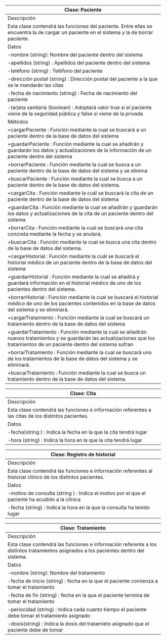 
| Clase: Paciente |
| -- |
| Descripción | 
| Esta  clase  contendrá  las  funciones  del paciente. Entre ellas se encuentra la de cargar un paciente en el sistema y la de borrar paciente. |  
| Datos | 
| -nombre (string): Nombre del paciente dentro del sistema |
| -apellidos (string) : Apellidos del paciente dentro del sistema |
| -teléfono (string) : Teléfono del paciente |
| -dirección postal (string) : Dirección postal del paciente a la que se le mandarán las citas |
| -fecha de nacimiento (string) : Fecha de nacimiento del paciente |
| -tarjeta sanitaria (boolean) : Adoptará valor true si el paciente viene de la seguridad pública y false si viene de la privada |
| Métodos | 
| +cargarPaciente : Función mediante la cual se buscará a un paciente dentro de la base de datos del sistema |
| +guardarPaciente : Función mediante la cual se añadirán y guardarán los datos y actualizaciones de la información de un paciente dentro del sistema |
| +borrarPaciente : Función mediante la cual se busca a un paciente dentro de la base de datos del sistema y se elimina |
| +buscarPaciente : Función mediante la cual se busca a un paciente dentro de la base de datos del sistema.
| +cargarCita : Función mediante la cuál se buscará la cita de un paciente dentro de la base de datos del sistema |
| +guardarCita : Función mediante la cual se añadirán y guardarán los datos y actualizaciones de la cita de un paciente dentro del sistema |
| +borrarCita :  Función mediante la cual se buscará una cita concreta mediante la fecha y se anulará. |
| +buscarCita : Función mediante la cual se busca una cita dentro de la base de datos del sistema.
| +cargarHistorial : Función mediante la cuál se buscará el historial médico de un paciente dentro de la base de datos del sistema |
| +guardarHistorial : Función mediante la cual se añadirá y guardará información en el  historial médico de uno de los pacientes dentro del sistema. |
| +borrarHistorial : Función mediante la cual se buscará el historial médico de uno de los pacientes contenidos en la base de datos del sistema y se eliminará.|
| +cargarTratamiento : Función mediante la cual se buscará un tratamiento dentro de la base de datos del sistema |
| +guardarTratamiento : Función mediante la cual se añadirán nuevos tratamientos y se guardarán las actualizaciones que los tratamientos de un paciente dentro del sistema sufran |
| +borrarTratamiento : Función mediante la cual se buscará uno de los tratamientos de la base de datos del sistema y se eliminará. |
| +buscarTratamiento : Función mediante la cual se busca un tratamiento dentro de la base de datos del sistema.






| Clase: Cita |
| -- |
| Descripción | 
| Esta  clase  contendrá  las  funciones e información referentes a las citas de los distintos pacientes. |  
| Datos | 
| -fecha(string ) : Indica la fecha en la que la cita tendrá lugar |
| -hora (string) : Indica la hora en la que la cita tendrá lugar |




| Clase: Registro de historial |
| -- |
| Descripción | 
| Esta  clase  contendrá  las  funciones e información referentes al historial clínico de los distintos pacientes. |  
| Datos | 
| -motivo de consulta (string ) : Indica el motivo por el que el paciente ha acudido a la clínica |
| -fecha (string) : Indica la hora en la que la consulta ha tenido lugar |





| Clase: Tratamiento |
| -- |
| Descripción | 
| Esta  clase  contendrá  las  funciones e información referente a los distintos tratamientos asignados a los pacientes dentro del sistema. |  
| Datos | 
| -nombre (string): Nombre del tratamiento |
| -fecha de inicio (string) : fecha en la que el paciente comienza a tomar el tratamiento |
| -fecha de fin (string) : fecha en la que el paciente termina de tomar el tratamiento |
| -periocidad (string) : Indica cada cuanto tiempo el paciente debe tomar el tratamiento asignado |
| -dosis(string) : Indica la dosis del tratamieto asignado que el paciente debe de tomar |






